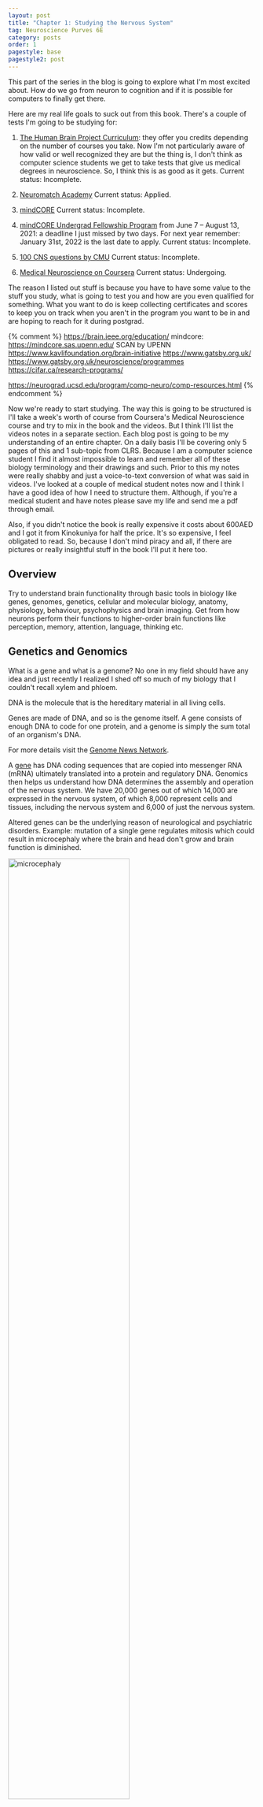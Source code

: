```yaml
---
layout: post
title: "Chapter 1: Studying the Nervous System"
tag: Neuroscience Purves 6E
category: posts
order: 1
pagestyle: base
pagestyle2: post
---
```

This part of the series in the blog is going to explore what I'm most excited about. How do we go from neuron to cognition and if it is possible for computers to finally get there.

Here are my real life goals to suck out from this book. There's a couple of tests I'm going to be studying for:

1. [The Human Brain Project Curriculum](https://www.humanbrainproject.eu/en/education/participatecollaborate/curriculum/): they offer you credits depending on the number of courses you take. Now I'm not particularly aware of how valid or well recognized they are but the thing is, I don't think as computer science students we get to take tests that give us medical degrees in neuroscience. So, I think this is as good as it gets. Current status: Incomplete.

2. [Neuromatch Academy](https://www.neuromatchacademy.org/) Current status: Applied.

3. [mindCORE](https://mindcore.sas.upenn.edu/education/) Current status: Incomplete.

4. [mindCORE Undergrad Fellowship Program](https://mindcore.sas.upenn.edu/research/summer/) from June 7 – August 13, 2021: a deadline I just missed by two days. For next year remember: January 31st, 2022 is the last date to apply. Current status: Incomplete.

5. [100 CNS questions by CMU](https://www.cns.caltech.edu/academics/100questions.html) Current status: Incomplete.

6. [Medical Neuroscience on Coursera](https://www.coursera.org/learn/medical-neuroscience) Current status: Undergoing.

The reason I listed out stuff is because you have to have some value to the stuff you study, what is going to test you and how are you even qualified for something. What you want to do is keep collecting certificates and scores to keep you on track when you aren't in the program you want to be in and are hoping to reach for it during postgrad.

{% comment %}
https://brain.ieee.org/education/
mindcore: https://mindcore.sas.upenn.edu/
SCAN by UPENN
https://www.kavlifoundation.org/brain-initiative
https://www.gatsby.org.uk/
https://www.gatsby.org.uk/neuroscience/programmes
https://cifar.ca/research-programs/

https://neurograd.ucsd.edu/program/comp-neuro/comp-resources.html
{% endcomment %}

Now we're ready to start studying. The way this is going to be structured is I'll take a week's worth of course from Coursera's Medical Neuroscience course and try to mix in the book and the videos. But I think I'll list the videos notes in a separate section. Each blog post is going to be my understanding of an entire chapter. On a daily basis I'll be covering only 5 pages of this and 1 sub-topic from CLRS. Because I am a computer science student I find it almost impossible to learn and remember all of these biology terminology and their drawings and such. Prior to this my notes were really shabby and just a voice-to-text conversion of what was said in videos. I've looked at a couple of medical student notes now and I think I have a good idea of how I need to structure them. Although, if you're a medical student and have notes please save my life and send me a pdf through email.

Also, if you didn't notice the book is really expensive it costs about 600AED and I got it from Kinokuniya for half the price. It's so expensive, I feel obligated to read. So, because I don't mind piracy and all, if there are pictures or really insightful stuff in the book I'll put it here too.

## Overview

Try to understand brain functionality through basic tools in biology like genes, genomes, genetics, cellular and molecular biology, anatomy, physiology, behaviour, psychophysics and brain imaging. Get from how neurons perform their functions to higher-order brain functions like perception, memory, attention, language, thinking etc.

## Genetics and Genomics

What is a gene and what is a genome? No one in my field should have any idea and just recently I realized I shed off so much of my biology that I couldn't recall xylem and phloem.

DNA is the molecule that is the hereditary material in all living cells.

Genes are made of DNA, and so is the genome itself. A gene consists of enough DNA to code for one protein, and a genome is simply the sum total of an organism's DNA.

For more details visit the [Genome News Network](http://www.genomenewsnetwork.org/resources/whats_a_genome/Chp1_4_1.shtml).

A [gene](https://en.wikipedia.org/wiki/Gene) has DNA coding sequences that are copied into messenger RNA (mRNA) ultimately translated into a protein and regulatory DNA. Genomics then helps us understand how DNA determines the assembly and operation of the nervous system. We have 20,000 genes out of which 14,000 are expressed in the nervous system, of which 8,000 represent cells and tissues, including the nervous system and 6,000 of just the nervous system.

Altered genes can be the underlying reason of neurological and psychiatric disorders. Example: mutation of a single gene regulates mitosis which could result in microcephaly where the brain and head don't grow and brain function is diminished.

<img alt="microcephaly" src="/images/2021/neuroscience/microcephaly.png" height="70%" width="70%">

Apart from this, mutant genes can cause degenerative disorders like Parkinson's and Huntington's. So gene-based therapies might be the answer to these diseases. You do have to remember it's not such a proportional relationship between genes and diseases, genomic information doesn't solely decide on how the brain operates. We need to understand cell biology, anatomy, physiology and neural circuitry.

## Cellular Components of the Nervous System

There's a saucy fight here. We're looking at the 1930's and Cajal and Golgi are fighting about the structure of the nerve cell. Golgi says nerve cells create an interconnected network as a unit and Cajal says they communicate through synapses, which meant that ultimately the unit of a neuron was smaller. Cajal is correct, but both get awarded. Then scientists find out about these synapses.

Then two broad categories are formed: nerve cells or neurons and glial cells/glia or neuroglia.

+ Neuron: electrical signaling
+ Glia: support that signaling (like bras and boobs), develop the nervous system, and help in repair and regrowth of it.

## Neurons

<img alt="neuron" src="/images/2021/neuroscience/neuron.gif" height="70%" width="70%">

We all know neurons because of the synaptic connections they form. This highlights the two main parts of a neuron: dendrites and the axon. Most neurons have only one axon as branching are not as elaborate as the one seen in dendrites. Dendrites take synaptic inputs from the axon terminals of other neurons.

<img alt="neuron" src="/images/2021/neuroscience/neuron.png" height="120%" width="120%">

(I know it's a horrible drawing, but given the amount of time I spend on such shit it's acceptable as long as it looks like what it's supposed to look like)

In red I've marked the convergence, and here the degree of convergence is the number of inputs to that neuron.

In green divergence, which is number of targets innervated by any one neuron.

Synaptic connections are made and typically the axon terminal of the presynaptic neuron is adjacent to the postsynaptic neuron's receptors of the target cell. During a synapse neurotransmitters traverse through the extracellular space between called a synaptic cleft: which helps in the diffusion, binding and degradation of these neurotransmitters.

Information from the synapses is read-out at the axon and relayed as electric signals for a few micrometers.

+ Local circuit neurons or interneurons: short axons
+ Projection neurons: extend large distances. Ex: from spinal cord to foot.
+ Action Potential: spikes/electric signals are all-or-nothing changes in the electric potential across the nerve cell membrane to convey information.
+ Synapses: chemical synapse and electrical synapse.
+ Synaptic vesicles: secretory organelles at the presynaptic terminal, circular structures filled with neurotransmitters/neuroactive molecules.

## Glial Cells

+ It doesn't participate in synaptic transmission.
+ Have supportive functions that help in defining synaptic connections.
+ Give rise to new glia.
+ Modulate rate of nerve signal propogation and synaptic action by controlling metabolism of neurotransmitters near the synaptic cleft.
+ Provide a <span data-tooltip="Scaffolds are materials that have been engineered to cause desirable cellular interactions to contribute to the formation of new functional tissues for medical purposes. Cells are often 'seeded' into these structures capable of supporting three-dimensional tissue formation." data-tooltip-position="bottom"><i>scaffold</i></span> for neural developments.
+ Recovery from neural injury.
+ Interface between the brain and the immune system.
+ Facilitate convective flow of interstitial fluid through the brain during sleep to wash out the metabolic waste.

There are three types of glial cells:
1. Astrocytes
2. Oligodendrocytes
3. Microglial cells

### Astrocytes

+ Restricted to the <span data-tooltip="The brain and spinal cord" data-tooltip-position="bottom"><i>CNS</i></span>.
+ They have a <span data-tooltip="astral" data-tooltip-position="bottom"><i>starlike</i></span> appearance.
+ Maintains the chemical environment for neurological signaling.
+ Forms the blood-brain barrier.
+ Secrete substances that that influence the formation of new synaptic connections.
+ A subset of astrocytes retain the characteristics of the stem cell.

### Oligodendrocytes

+ Restricted to the <span data-tooltip="The brain and spinal cord" data-tooltip-position="bottom"><i>CNS</i></span>.
+ Lay down a lipid-rich wrapping around some axons. Myelin increases the speed of transmission of  electrical signals.
+ In the <span data-tooltip="peripheral nervous system" data-tooltip-position="bottom"><i>PNS</i></span> the cells that provide the myelin are called **Schwann Cells**.
+ In the mature nervous system subsets of the oligodendrocytes and schwann cells retain neural stem properties and can generate new oligodendrocytes and schwann cells in response to injury.

### Microglial Cells

+ Derived from hematopoietic precusrsor cells (but some from neural precursor cells).
+ They share properties with microphages.
+ Are scavenger cells that remove cellular debris from injury sites.
+ Secrete signaling molecules(like cytokines) to modulate the local inflammation and influence whether other cells die or live.
+ Microglia at the site of brain injury dramatically increase.

In addition to these three, we have **glial stem cells**. These reatin the capacity to proliferate and generate glia and sometimes neurons.

Some of the astrocytes and oligodendrocytes(polydendrocytes) have properties of proliferation, self-renewal, and the capacity to make all cell classes of a particular tissue.

## Cellular Diversity in Nervous System

86 billion different types of neurons are known to exist.

## Neural Circuits

Neurons don't function in isolation, they form **neural circuits**.

Neuropil: What a synaptic connection constitutes of (dendrites, axon, glial processes).

Afferent Neurons: Carry information to the brain or spinal cord.

Efferent Neurons: Carry information away from the brain or spinal cord.

[Myotactic Reflex]

## Organization of Human Nervous System

Neural circuits processes information for sensory, motor and associational systems.

CNS: brain(cerebral hemispheres, diencephalon, cerebellum, and brainstem) + spinal cord

PNS: The PNS consists of the nerves and ganglia outside the brain and spinal cord: <span data-tooltip="link sensory receptors on the body surface to processing parts in the CNS." data-tooltip-position="bottom"><i>sensory neurons</i></span> and <span data-tooltip="has two parts: somatic and autonomic motor division" data-tooltip-postion="bottom"><i>motor portion</i></span>. The peripheral nervous system is divided into the somatic nervous system and the autonomic nervous system. Somatic nervous system are motor axons that connect the brain and the spinal cord to skeletal muscles. Visceral/autonomic motor division is made up of cells and axons that innervate smooth muscle, cardiac muscle, and glands.

Gray Matter: accumulation of <mark>cell bodies and neuropil</mark> in the brain and the spinal cord.

White Matter: (light appearance due to lipid in myelin) refers to axon tracts and commissures.

Nucleus: Local accumulation of neurons with roughly similar functions.

Cortex: Sheet-like arrays of nerve cells.

Tracts:

Commissures:

Columns:

Autonomic motor system: is divided into the sympathetic and parasympathetic systems.

Sympathetic:

Parasympathetic systems:


## Neural Systems

Characteristics distinguish some neural networks from others in the complex array of anatomical components creating sub-divisions. Selective interconnectivity is what defines these subsystems i.e. the visual, auditory etc. These systems are dedicated to a specific task of either the sense of touch, vision etc. In most instances the components of the system are distributed, and divided like peripheral sensory nerves taking in information through the eyes, nose, mouth, and peripheral motor nerves then taking action. Both the sensory and motor systems have pathways connecting them with the spinal cord, brainstem, thalamus and areas of the cerebral cortex.

Other features include orderly representation of information at every level and parallel pathways . Parallel pathways exist because the neural system has identifiable subsystems, like the visual system emphasizing on the color, form, or motion and this information being relayed and processed separately.

For visual and somatic sensations the information is topographic, and topographic maps represent the point-to-point correspondence between the sensory periphery and the neighboring neurons.

For neural systems where the representation of information doesn't depend on discriminating neighbouring points in a field, like hearing, smelling, tasting. Here the organizational principles compare, assess and integrate multiple stimulus to extract and process essential information. These representations are only partially understood and are called computational maps.

The organization of even more complex information like perception, attention, emotions and memory engages additional networks beyond the rudimentary level of topographic and computational maps.

## Genetic Analysis of Neural Systems

We take genes and try to recreate the same disease in mice (which is honestly very sad).

## Structural Analysis of Neural Systems

Damaging the the nueral structures in the brain to then observe the subsequent loss in functioning (lesion studies).
[Quiz Guide](https://quizlet.com/au/238594832/neuroscience-cells-of-cns-and-basic-orientation-flash-cards/)

